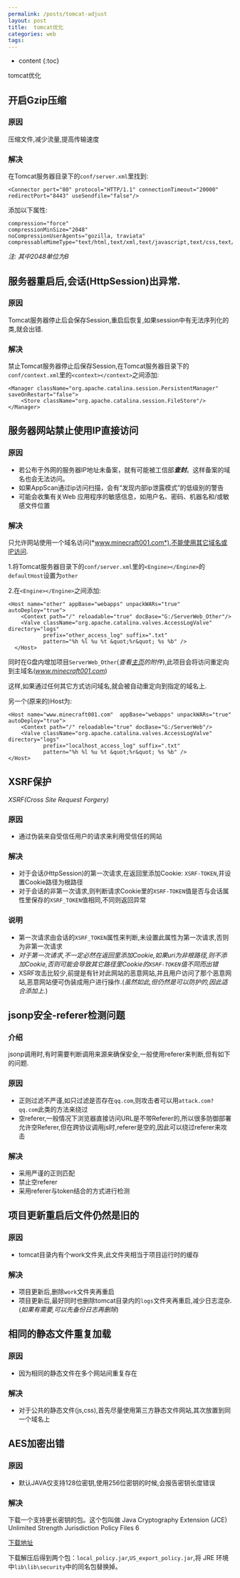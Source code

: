 ```yaml
---
permalink: /posts/tomcat-adjust
layout: post
title:  tomcat优化
categories: web
tags:
---
```


* content
{:toc}

tomcat优化




## 开启Gzip压缩

### 原因

压缩文件,减少流量,提高传输速度

### 解决

在Tomcat服务器目录下的`conf/server.xml`里找到:

	<Connector port="80" protocol="HTTP/1.1" connectionTimeout="20000" redirectPort="8443" useSendfile="false"/>

添加以下属性:

	compression="force"   
	compressionMinSize="2048"
	noCompressionUserAgents="gozilla, traviata"   
	compressableMimeType="text/html,text/xml,text/javascript,text/css,text/plain"

*注: 其中2048单位为B*

## 服务器重启后,会话(HttpSession)出异常.

### 原因

Tomcat服务器停止后会保存Session,重启后恢复,如果session中有无法序列化的类,就会出错.

### 解决

禁止Tomcat服务器停止后保存Session,在Tomcat服务器目录下的`conf/context.xml`里的`<context></context>`之间添加:

    <Manager className="org.apache.catalina.session.PersistentManager" saveOnRestart="false">
        <Store className="org.apache.catalina.session.FileStore"/>
    </Manager>

## 服务器网站禁止使用IP直接访问

### 原因

* 若公布于外网的服务器IP地址未备案，就有可能被工信部***查封***。这样备案的域名也会无法访问。
* 如果AppScan通过ip访问扫描，会有“发现内部ip泄露模式”的低级别的警告
* 可能会收集有关Web 应用程序的敏感信息，如用户名、密码、机器名和/或敏感文件位置

### 解决

只允许网站使用一个域名访问(*www.minecraft001.com*),不能使用其它域名或IP访问.

1.将Tomcat服务器目录下的`conf/server.xml`里的`<Engine></Engine>`的`defaultHost`设置为`other`

2.在`<Engine></Engine>`之间添加:

	<Host name="other" appBase="webapps" unpackWARs="true" autoDeploy="true">
		<Context path="/" reloadable="true" docBase="G:/ServerWeb_Other"/>
        <Valve className="org.apache.catalina.valves.AccessLogValve" directory="logs"
               prefix="other_access_log" suffix=".txt"
               pattern="%h %l %u %t &quot;%r&quot; %s %b" />
      </Host>

同时在G盘内增加项目`ServerWeb_Other`(*查看[主页](https://bitbucket.org/fyxridd/serverweb/wiki/Home)的附件*),此项目会将访问重定向到主域名(*www.minecraft001.com*)

这样,如果通过任何其它方式访问域名,就会被自动重定向到指定的域名上.

另一个(原来的)Host为:

	<Host name="www.minecraft001.com"  appBase="webapps" unpackWARs="true" autoDeploy="true">
		<Context path="/" reloadable="true" docBase="G:/ServerWeb"/>
		<Valve className="org.apache.catalina.valves.AccessLogValve" directory="logs"
               prefix="localhost_access_log" suffix=".txt"
               pattern="%h %l %u %t &quot;%r&quot; %s %b" />
    </Host>

## XSRF保护

*XSRF(Cross Site Request Forgery)*

### 原因

* 通过伪装来自受信任用户的请求来利用受信任的网站

### 解决

* 对于会话(HttpSession)的第一次请求,在返回里添加Cookie: `XSRF-TOKEN`,并设置Cookie路径为根路径
* 对于会话的非第一次请求,则判断请求Cookie里的`XSRF-TOKEN`值是否与会话属性里保存的`XSRF_TOKEN`值相同,不同则返回异常

### 说明

* 第一次请求由会话的`XSRF_TOKEN`属性来判断,未设置此属性为第一次请求,否则为非第一次请求
* *对于第一次请求,不一定必然在返回里添加Cookie,如果uri为非根路径,则不添加Cookie,否则可能会导致其它路径里Cookie的`XSRF-TOKEN`值不同而出错*
* XSRF攻击比较少,前提是有针对此网站的恶意网站,并且用户访问了那个恶意网站,恶意网站便可伪装成用户进行操作.(*虽然如此,但仍然是可以防护的,因此适合添加上.*)

## jsonp安全-referer检测问题

### 介绍
jsonp调用时,有时需要判断调用来源来确保安全,一般使用referer来判断,但有如下的问题.

### 原因

* 正则过滤不严谨,如只过滤是否存在`qq.com`,则攻击者可以用`attack.com?qq.com`此类的方法来绕过
* 空referer,一般情况下浏览器直接访问URL是不带Referer的,所以很多防御部署允许空Referer,但在跨协议调用js时,referer是空的,因此可以绕过referer来攻击

### 解决

* 采用严谨的正则匹配
* 禁止空referer
* 采用referer与token结合的方式进行检测

## 项目更新重启后文件仍然是旧的

### 原因

* tomcat目录内有个work文件夹,此文件夹相当于项目运行时的缓存

### 解决

* 项目更新后,删除`work`文件夹再重启
* 项目更新后,最好同时也删除tomcat目录内的`logs`文件夹再重启,减少日志混杂.(*如果有需要,可以先备份日志再删除*)

## 相同的静态文件重复加载

### 原因
* 因为相同的静态文件在多个网站间重复存在

### 解决
* 对于公共的静态文件(js,css),首先尽量使用第三方静态文件网站,其次放置到同一个域名上

## AES加密出错

### 原因
* 默认JAVA仅支持128位密钥,使用256位密钥的时候,会报告密钥长度错误

### 解决
下载一个支持更长密钥的包。这个包叫做 Java Cryptography Extension (JCE) Unlimited Strength Jurisdiction Policy Files 6

[下载地址](http://www.oracle.com/technetwork/java/javase/downloads/jce-6-download-429243.html)

下载解压后得到两个包：`local_policy.jar`,`US_export_policy.jar`,将 JRE 环境中`lib\lib\security`中的同名包替换掉。
